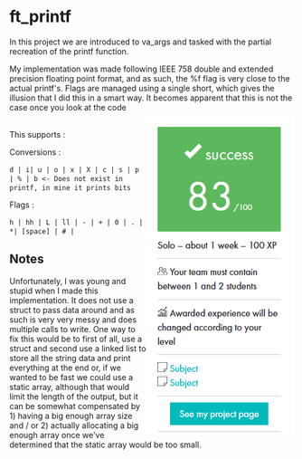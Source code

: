 # ft_printf

In this project we are introduced to va_args and tasked with the partial recreation of the printf function. 

My implementation was made following IEEE 758 double and extended precision floating point format, and as such, the %f flag is very close to the actual printf's. Flags are managed using a single short, which gives the illusion that I did this in a smart way. It becomes apparent that this is not the case once you look at the code
<br> <img align="right" src="https://github.com/42Curriculum/ft_printf/blob/master/printf.PNG"/> <br>

This supports : 

Conversions :

``` 
d | i| u | o | x | X | c | s | p | % | b <- Does not exist in printf, in mine it prints bits
```

Flags :

```
h | hh | L | ll | - | + | 0 | . | *| [space] | # |
```

## Notes

Unfortunately, I was young and stupid when I made this implementation. It does not use a struct to pass data around and as such is very very messy and does multiple calls to write. One way to fix this would be to first of all, use a struct and second use a linked list to store all the string data and print everything at the end or, if we wanted to be fast we could use a static array, although that would limit the length of the output, but it can be somewhat compensated by 1) having a big enough array size and / or 2) actually allocating a big enough array once we've determined that the static array would be too small.
